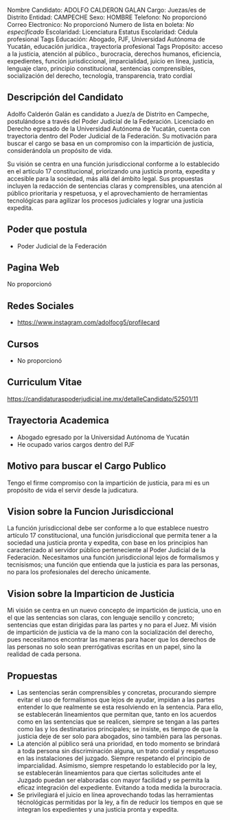 Nombre Candidato: ADOLFO CALDERON GALAN
Cargo: Juezas/es de Distrito
Entidad: CAMPECHE
Sexo: HOMBRE
Telefono: No proporcionó
Correo Electronico: No proporcionó
Numero de lista en boleta: *No especificado*
Escolaridad: Licenciatura
Estatus Escolaridad: Cédula profesional
Tags Educación: Abogado, PJF, Universidad Autónoma de Yucatán, educación jurídica., trayectoria profesional
Tags Propósito: acceso a la justicia, atención al público., burocracia, derechos humanos, eficiencia, expedientes, función jurisdiccional, imparcialidad, juicio en línea, justicia, lenguaje claro, principio constitucional, sentencias comprensibles, socialización del derecho, tecnología, transparencia, trato cordial


## Descripción del Candidato 

Adolfo Calderón Galán es candidato a Juez/a de Distrito en Campeche, postulándose a través del Poder Judicial de la Federación. Licenciado en Derecho egresado de la Universidad Autónoma de Yucatán, cuenta con trayectoria dentro del Poder Judicial de la Federación. Su motivación para buscar el cargo se basa en un compromiso con la impartición de justicia, considerándola un propósito de vida.

Su visión se centra en una función jurisdiccional conforme a lo establecido en el artículo 17 constitucional, priorizando una justicia pronta, expedita y accesible para la sociedad, más allá del ámbito legal. Sus propuestas incluyen la redacción de sentencias claras y comprensibles, una atención al público prioritaria y respetuosa, y el aprovechamiento de herramientas tecnológicas para agilizar los procesos judiciales y lograr una justicia expedita.


## Poder que postula

- Poder Judicial de la Federación


## Pagina Web

No proporcionó


## Redes Sociales

- https://www.instagram.com/adolfocg5/profilecard


## Cursos

- No proporcionó


## Curriculum Vitae

https://candidaturaspoderjudicial.ine.mx/detalleCandidato/52501/11


## Trayectoria Academica

- Abogado egresado por la Universidad Autónoma de Yucatán
- He ocupado varios cargos dentro del PJF


## Motivo para buscar el Cargo Publico

Tengo el firme compromiso con la impartición de justicia, para mi es un propósito de vida el servir desde la judicatura.


## Vision sobre la Funcion Jurisdiccional

La función jurisdiccional debe ser conforme a lo que establece nuestro artículo 17 constitucional, una función jurisdiccional que permita tener a la sociedad una justicia pronta y expedita, con base en los principios han caracterizado al servidor público perteneciente al Poder Judicial de la Federación. Necesitamos una función jurisdiccional lejos de formalismos y tecnisismos; una función que entienda que la justicia es para las personas, no para los profesionales del derecho únicamente.


## Vision sobre la Imparticion de Justicia

Mi visión se centra en un nuevo concepto de impartición de justicia, uno en el que las sentencias son claras, con lenguaje sencillo y concreto; sentencias que estan dirigidas para las partes y no para el Juez. Mi visión de impartición de justicia va de la mano con la socialización del derecho, pues necesitamos encontrar las maneras para hacer que los derechos de las personas no solo sean prerrógativas escritas en un papel, sino la realidad de cada persona.


## Propuestas

- Las sentencias serán comprensibles y concretas, procurando siempre evitar el uso de formalismos que lejos de ayudar, impidan a las partes entender lo que realmente se esta resolviendo en la sentencia. Para ello, se establecerán lineamientos que permitan que, tanto en los acuerdos como en las sentencias que se realicen, siempre se tengan a las partes como las y los destinatarios principales; se insiste, es tiempo de que la justicia deje de ser solo para abogados, sino también para las personas.
- La atención al público será una prioridad, en todo momento se brindará a toda persona sin discriminación alguna, un trato cordial y respetuoso en las instalaciones del juzgado. Siempre respetando el principio de imparcialidad. Asimismo, siempre respetando lo establecido por la ley, se establecerán lineamientos para que ciertas solicitudes ante el Juzgado puedan ser elaboradas con mayor facilidad y se permita la eficaz integración del expediente. Evitando a toda medida la burocracia.
- Se privilegiará el juicio en línea aprovechando todas las herramientas técnológicas permitidas por la ley, a fin de reducir los tiempos en que se integran los expedientes y una justicia pronta y expedita.

